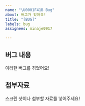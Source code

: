 ```yaml
---
name: "\U0001F41B Bug"
about: 버그가 있어요!
title: "[BUG]"
labels: bug
assignees: minaje0917

---
```


## 버그 내용
이러한 버그를 겪었어요!

## 첨부자료
스크린 샷이나 첨부할 자료를 넣어주세요!
